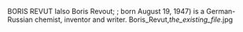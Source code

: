 BORIS REVUT Ialso Boris Revout; ; born August 19, 1947) is a German-Russian chemist, inventor and writer. Boris_Revut,_the_existing_file_.jpg
